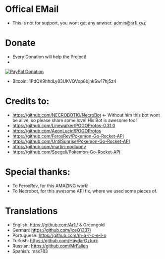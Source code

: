 # Offical EMail
  - This is not for support, you wont get any anwser. admin@ar1i.xyz

# Donate
  - Every Donation will help the Project!
  - 
[![PayPal Donation](https://www.paypalobjects.com/en_US/DE/i/btn/btn_donateCC_LG.gif)](https://www.paypal.com/cgi-bin/webscr?cmd=_s-xclick&hosted_button_id=RUNUBQEANCAGQ)
  - Bitcoin: 1PdQK9hhdLy83UKVQVop8bjnkSw17hj5z4

# Credits to:
  - https://github.com/NECROBOTIO/NecroBot <- Without him this bot wont be alive, so please share some love! His Bot is awesome too!
  - https://github.com/Linewalker/POGOProtos-0.31.0
  - https://github.com/AeonLucid/POGOProtos
  - https://github.com/FeroxRev/Pokemon-Go-Rocket-API
  - https://github.com/UntilSunrise/Pokemon-Go-Rocket-API
  - https://github.com/martin-podlubny
  - https://github.com/Spegeli/Pokemon-Go-Rocket-API

# Special thanks:
  - To FeroxRev, for this AMAZING work!
  - To Necrobot, for this awesome API fix, where we used some pieces of.
  

# Translations
  - English: https://github.com/Ar1i/ & Greengold
  - German: https://github.com/IceQ1337/
  - Portuguese: https://github.com/m-a-r-c-e-l-o
  - Turkish: https://github.com/HaydarOzturk
  - Russian: https://github.com/MrFallen
  - Spanish: max783
